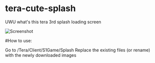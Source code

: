 # tera-cute-splash
UWU what's this
tera 3rd splash loading screen

![Screenshot](https://i.imgur.com/J6jnOaZ.png)

#How to use:

Go to /Tera/Client/S1Game/Splash
Replace the existing files (or rename) with the newly downloaded images
